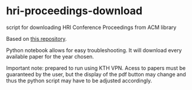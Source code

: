 # hri-proceedings-download
script for downloading HRI Conference Proceedings from ACM library



Based on [this repository](https://github.com/seanywang0408/Crawling-CV-Conference-Papers.git).

Python notebook allows for easy troubleshooting. It will download every available paper for the year chosen. 

Important note: prepared to run using KTH VPN. Acess to papers must be guaranteed by the user, but the display of the pdf button may change and thus the python script may have to be adjusted accordingly. 

